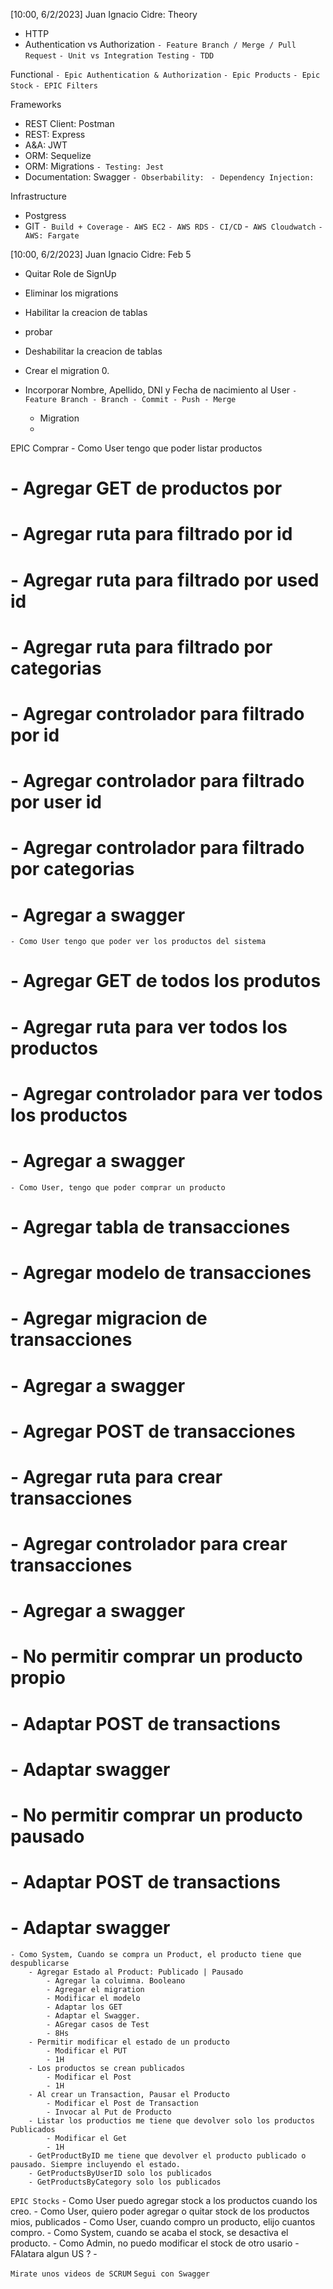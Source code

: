 [10:00, 6/2/2023] Juan Ignacio Cidre: Theory 
- HTTP
- Authentication vs Authorization
`- Feature Branch / Merge / Pull Request`
`- Unit vs Integration Testing`
`- TDD`
 
Functional
`- Epic Authentication & Authorization`
`- Epic Products`
`- Epic Stock`
`- EPIC Filters`

Frameworks
- REST Client: Postman
- REST: Express
- A&A: JWT
- ORM: Sequelize
- ORM: Migrations
`- Testing: Jest`
- Documentation: Swagger
`- Obserbability: `
`- Dependency Injection:`

Infrastructure
- Postgress
- GIT
`- Build + Coverage`
`- AWS EC2`
`- AWS RDS`
`- CI/CD`
-` AWS Cloudwatch`
`- AWS: Fargate`

[10:00, 6/2/2023] Juan Ignacio Cidre: Feb 5

- Quitar Role de SignUp
- Eliminar los migrations
- Habilitar la creacion de tablas
- probar
- Deshabilitar la creacion de tablas
- Crear el migration 0.

- Incorporar Nombre, Apellido, DNI y Fecha de nacimiento al User
    `- Feature Branch - Branch - Commit - Push - Merge`
    - Migration
    - 

EPIC Comprar
    - Como User tengo que poder listar productos
#        - Agregar GET de productos por
#           - Agregar ruta para filtrado por id
#           - Agregar ruta para filtrado por used id
#           - Agregar ruta para filtrado por categorias           
#           - Agregar controlador para filtrado por id           
#           - Agregar controlador para filtrado por user id           
#           - Agregar controlador para filtrado por categorias
#           - Agregar a swagger
    - Como User tengo que poder ver los productos del sistema
#        - Agregar GET de todos los produtos
#           - Agregar ruta para ver todos los productos
#           - Agregar controlador para ver todos los productos
#           - Agregar a swagger
    - Como User, tengo que poder comprar un producto
#        - Agregar tabla de transacciones
#           - Agregar modelo de transacciones
#           - Agregar migracion de transacciones
#           - Agregar a swagger
#        - Agregar POST de transacciones
#           - Agregar ruta para crear transacciones
#           - Agregar controlador para crear transacciones
#           - Agregar a swagger
#        - No permitir comprar un producto propio
#           - Adaptar POST de transactions
#           - Adaptar swagger
#        - No permitir comprar un producto pausado
#           - Adaptar POST de transactions
#           - Adaptar swagger

    - Como System, Cuando se compra un Product, el producto tiene que despublicarse
        - Agregar Estado al Product: Publicado | Pausado
            - Agregar la coluimna. Booleano
            - Agregar el migration
            - Modificar el modelo
            - Adaptar los GET
            - Adaptar el Swagger.
            - AGregar casos de Test
            - 8Hs
        - Permitir modificar el estado de un producto
            - Modificar el PUT
            - 1H
        - Los productos se crean publicados
            - Modificar el Post
            - 1H
        - Al crear un Transaction, Pausar el Producto
            - Modificar el Post de Transaction
            - Invocar al Put de Producto
        - Listar los productios me tiene que devolver solo los productos Publicados
            - Modificar el Get
            - 1H
        - GetProductByID me tiene que devolver el producto publicado o pausado. Siempre incluyendo el estado.
        - GetProductsByUserID solo los publicados
        - GetProductsByCategory solo los publicados

`EPIC Stocks`
    - Como User puedo agregar stock a los productos cuando los creo.
    - Como User, quiero poder agregar o quitar stock de los productos mios, publicados
    - Como User, cuando compro un producto, elijo cuantos compro.
    - Como System, cuando se acaba el stock, se desactiva el producto.
    - Como Admin, no puedo modificar el stock de otro usario
    - FAlatara algun US ?
    - 

`Mirate unos videos de SCRUM`
`Segui con Swagger`